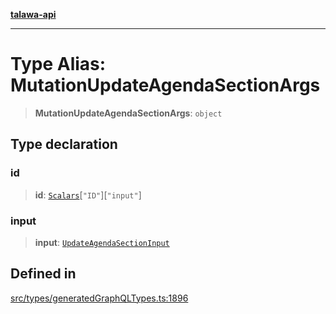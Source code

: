 [**talawa-api**](../../../README.md)

***

# Type Alias: MutationUpdateAgendaSectionArgs

> **MutationUpdateAgendaSectionArgs**: `object`

## Type declaration

### id

> **id**: [`Scalars`](Scalars.md)\[`"ID"`\]\[`"input"`\]

### input

> **input**: [`UpdateAgendaSectionInput`](UpdateAgendaSectionInput.md)

## Defined in

[src/types/generatedGraphQLTypes.ts:1896](https://github.com/Suyash878/talawa-api/blob/e4413cec641a837926071678fed3c7f67234e31e/src/types/generatedGraphQLTypes.ts#L1896)

